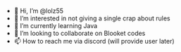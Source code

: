 - 👋 Hi, I’m @lolz55
- 👀 I’m interested in not giving a single crap about rules
- 🌱 I’m currently learning Java
- 💞️ I’m looking to collaborate on Blooket codes
- 📫 How to reach me via discord     (will provide user later) 
